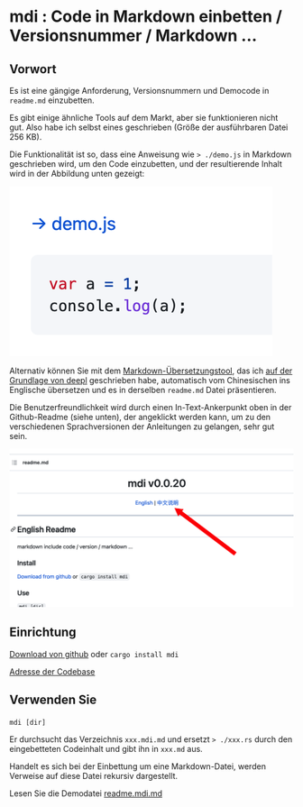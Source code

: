 # mdi : Code in Markdown einbetten / Versionsnummer / Markdown ...

## Vorwort

Es ist eine gängige Anforderung, Versionsnummern und Democode in `readme.md` einzubetten.

Es gibt einige ähnliche Tools auf dem Markt, aber sie funktionieren nicht gut. Also habe ich selbst eines geschrieben (Größe der ausführbaren Datei 256 KB).

Die Funktionalität ist so, dass eine Anweisung wie `> ./demo.js` in Markdown geschrieben wird, um den Code einzubetten, und der resultierende Inhalt wird in der Abbildung unten gezeigt:

![](https://raw.githubusercontent.com/gcxfd/img/gh-pages/i9g9We.png)

Alternativ können Sie mit dem [Markdown-Übersetzungstool](https://rmw.link/log/2021-12-09-markdown-translate), das ich [auf der Grundlage von deepl](https://rmw.link/log/2021-12-09-markdown-translate) geschrieben habe, automatisch vom Chinesischen ins Englische übersetzen und es in derselben `readme.md` Datei präsentieren.

Die Benutzerfreundlichkeit wird durch einen In-Text-Ankerpunkt oben in der Github-Readme (siehe unten), der angeklickt werden kann, um zu den verschiedenen Sprachversionen der Anleitungen zu gelangen, sehr gut sein.

![](https://raw.githubusercontent.com/gcxfd/img/gh-pages/YQfKiS.png)

## Einrichtung

[Download von github](https://github.com/rmw-lib/mdi/releases) oder `cargo install mdi`

[Adresse der Codebase](https://github.com/rmw-lib/mdi)

## Verwenden Sie

`mdi [dir]`

Er durchsucht das Verzeichnis `xxx.mdi.md` und ersetzt `> ./xxx.rs` durch den eingebetteten Codeinhalt und gibt ihn in `xxx.md` aus.

Handelt es sich bei der Einbettung um eine Markdown-Datei, werden Verweise auf diese Datei rekursiv dargestellt.

Lesen Sie die Demodatei [readme.mdi.md](https://raw.githubusercontent.com/rmw-lib/mdi/master/readme.mdi.md)